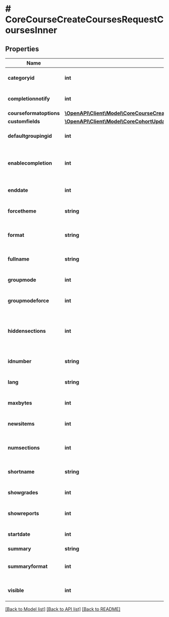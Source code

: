 # # CoreCourseCreateCoursesRequestCoursesInner

## Properties

Name | Type | Description | Notes
------------ | ------------- | ------------- | -------------
**categoryid** | **int** | category id | [optional] [default to null]
**completionnotify** | **int** | 1: yes 0: no | [optional] [default to null]
**courseformatoptions** | [**\OpenAPI\Client\Model\CoreCourseCreateCoursesRequestCoursesInnerCourseformatoptionsInner[]**](CoreCourseCreateCoursesRequestCoursesInnerCourseformatoptionsInner.md) |  | [optional]
**customfields** | [**\OpenAPI\Client\Model\CoreCohortUpdateCohortsRequestCohortsInnerCustomfieldsInner[]**](CoreCohortUpdateCohortsRequestCohortsInnerCustomfieldsInner.md) |  | [optional]
**defaultgroupingid** | **int** | default grouping id | [optional] [default to 0]
**enablecompletion** | **int** | Enabled, control via completion and activity settings. Disabled,                                         not shown in activity settings. | [optional] [default to null]
**enddate** | **int** | timestamp when the course end | [optional] [default to null]
**forcetheme** | **string** | name of the force theme | [optional] [default to 'null']
**format** | **string** | course format: weeks, topics, social, site,.. | [optional] [default to 'topics']
**fullname** | **string** | full name | [optional] [default to 'null']
**groupmode** | **int** | no group, separate, visible | [optional] [default to 0]
**groupmodeforce** | **int** | 1: yes, 0: no | [optional] [default to 0]
**hiddensections** | **int** | (deprecated, use courseformatoptions) How the hidden sections in the course are displayed to students | [optional] [default to null]
**idnumber** | **string** | id number | [optional] [default to 'null']
**lang** | **string** | forced course language | [optional] [default to 'null']
**maxbytes** | **int** | largest size of file that can be uploaded into the course | [optional] [default to 0]
**newsitems** | **int** | number of recent items appearing on the course page | [optional] [default to 5]
**numsections** | **int** | (deprecated, use courseformatoptions) number of weeks/topics | [optional] [default to null]
**shortname** | **string** | course short name | [optional] [default to 'null']
**showgrades** | **int** | 1 if grades are shown, otherwise 0 | [optional] [default to 1]
**showreports** | **int** | are activity report shown (yes &#x3D; 1, no &#x3D;0) | [optional] [default to 0]
**startdate** | **int** | timestamp when the course start | [optional] [default to null]
**summary** | **string** | summary | [optional]
**summaryformat** | **int** | summary format (1 &#x3D; HTML, 0 &#x3D; MOODLE, 2 &#x3D; PLAIN, or 4 &#x3D; MARKDOWN) | [optional] [default to 1]
**visible** | **int** | 1: available to student, 0:not available | [optional] [default to null]

[[Back to Model list]](../../README.md#models) [[Back to API list]](../../README.md#endpoints) [[Back to README]](../../README.md)
